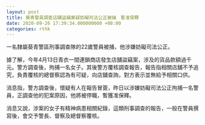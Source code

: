 ```yaml
---
layout: post
title: 葵青警員調查店舖盜竊案疑妨礙司法公正被捕　暫准保釋
date: 2020-09-26 17:39:34.000000000 +08:00
categories: rthk
---
```


一名隸屬葵青警區刑事調查隊的22歲警員被捕，他涉嫌妨礙司法公正。

據了解，今年4月13日青衣一間連鎖商店發生店舖盜竊案，涉及的貨品款額過千元。警方調查後，拘捕一名女子。其後警方覆核調查報告，報告指相關店舖不予追究，負責覆核的總督察認為有可疑，向店舖查詢，對方表示並無給予相關口供。

消息指，警方調查後，懷疑有人在報告冒簽，昨日以涉嫌妨礙司法公正拘捕一名警員，正調查他的犯案原因，他將被停職，暫獲准保釋。

消息又說，涉案的女子有精神病患相關紀錄，這類刑事調查的報告，一般在警員撰寫後，會交予警長、督察及總督察覆核。

